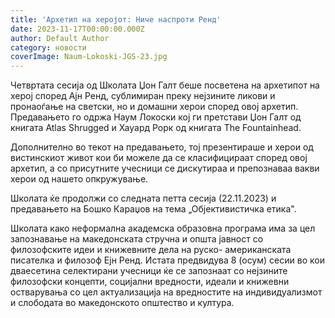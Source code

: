 ```yaml
---
title: 'Архетип на херојот: Ниче наспроти Ренд'
date: 2023-11-17T00:00:00.000Z
author: Default Author
category: новости
coverImage: Naum-Lokoski-JGS-23.jpg
---
```


Четвртата сесија од Школата Џон Галт беше посветена на архетипот на херој според Ајн Ренд, сублимиран преку нејзините ликови и пронаоѓање на светски, но и домашни херои според овој архетип. Предавањето го одржа Наум Локоски кој ги претстави Џон Галт од книгата Atlas Shrugged и Хауард Рорк од книгата The Fountainhead.

Дополнително во текот на предавањето, тој презентираше и херои од вистинскиот живот кои би можеле да се класифицираат според овој архетип, а со присутните учесници се дискутираа и препознаваа вакви херои од нашето опкружување.

Школата ќе продолжи со следната петта сесија (22.11.2023) и предавањето на Бошко Караџов на тема „Објективистичка етика".

Школата како неформална академска образовна програма има за цел запознавање на македонската стручна и општа јавност со филозофските идеи и книжевните дела на руско- американската писателка и филозоф Eјн Ренд. Истата предвидува 8 (осум) сесии во кои дваесетина селектирани учесници ќе се запознаат со нејзините филозофски концепти, социјални вредности, идеали и книжевни остварувања со цел актуализација на вредностите на индивидуализмот и слободата во македонското општество и култура.
